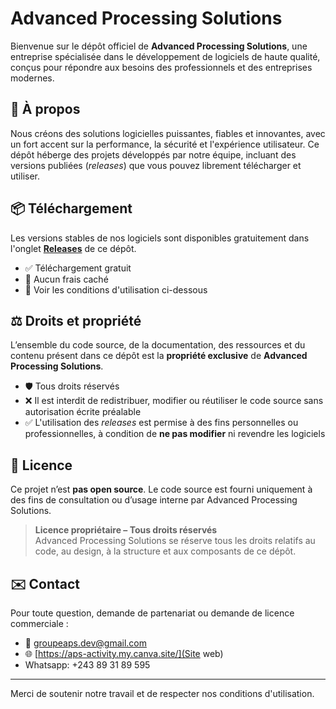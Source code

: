 # Advanced Processing Solutions

Bienvenue sur le dépôt officiel de **Advanced Processing Solutions**, une entreprise spécialisée dans le développement de logiciels de haute qualité, conçus pour répondre aux besoins des professionnels et des entreprises modernes.

## 🚀 À propos

Nous créons des solutions logicielles puissantes, fiables et innovantes, avec un fort accent sur la performance, la sécurité et l'expérience utilisateur. Ce dépôt héberge des projets développés par notre équipe, incluant des versions publiées (*releases*) que vous pouvez librement télécharger et utiliser.

## 📦 Téléchargement

Les versions stables de nos logiciels sont disponibles gratuitement dans l'onglet **[Releases](../../releases)** de ce dépôt.

- ✅ Téléchargement gratuit
- 🚫 Aucun frais caché
- 📄 Voir les conditions d'utilisation ci-dessous

## ⚖️ Droits et propriété

L’ensemble du code source, de la documentation, des ressources et du contenu présent dans ce dépôt est la **propriété exclusive** de **Advanced Processing Solutions**.

- 🛡️ Tous droits réservés
- ❌ Il est interdit de redistribuer, modifier ou réutiliser le code source sans autorisation écrite préalable
- ✅ L'utilisation des *releases* est permise à des fins personnelles ou professionnelles, à condition de **ne pas modifier** ni revendre les logiciels

## 📄 Licence

Ce projet n’est **pas open source**. Le code source est fourni uniquement à des fins de consultation ou d’usage interne par Advanced Processing Solutions.

> **Licence propriétaire – Tous droits réservés**  
> Advanced Processing Solutions se réserve tous les droits relatifs au code, au design, à la structure et aux composants de ce dépôt.

## ✉️ Contact

Pour toute question, demande de partenariat ou demande de licence commerciale :

- 📧 groupeaps.dev@gmail.com
- 🌐 [https://aps-activity.my.canva.site/](Site web)
- Whatsapp: +243 89 31 89 595

---

Merci de soutenir notre travail et de respecter nos conditions d'utilisation.
